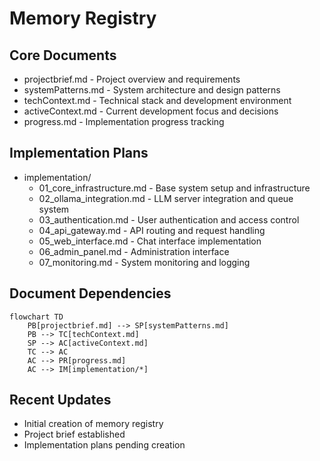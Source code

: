 # Memory Registry

## Core Documents
- projectbrief.md - Project overview and requirements
- systemPatterns.md - System architecture and design patterns
- techContext.md - Technical stack and development environment
- activeContext.md - Current development focus and decisions
- progress.md - Implementation progress tracking

## Implementation Plans
- implementation/
  - 01_core_infrastructure.md - Base system setup and infrastructure
  - 02_ollama_integration.md - LLM server integration and queue system
  - 03_authentication.md - User authentication and access control
  - 04_api_gateway.md - API routing and request handling
  - 05_web_interface.md - Chat interface implementation
  - 06_admin_panel.md - Administration interface
  - 07_monitoring.md - System monitoring and logging

## Document Dependencies
```mermaid
flowchart TD
    PB[projectbrief.md] --> SP[systemPatterns.md]
    PB --> TC[techContext.md]
    SP --> AC[activeContext.md]
    TC --> AC
    AC --> PR[progress.md]
    AC --> IM[implementation/*]
```

## Recent Updates
- Initial creation of memory registry
- Project brief established
- Implementation plans pending creation